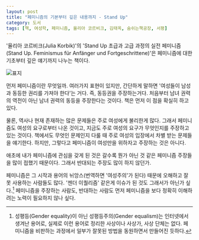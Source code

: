 ```yaml
---
layout: post
title: "페미니즘의 기본부터 깊은 내용까지 - Stand Up"
category: 도서
tags: [책, 여성학, 페미니즘, 율리아 코르비크, 김태옥, 숨쉬는책공장, 서평]
---
```


'율리아 코르비크(Julia Korbik)'의
'Stand Up 초급과 고급 과정의 실전 페미니즘(Stand Up. Feminismus für Anfänger und Fortgeschrittene)'은
페미니즘에 대한 기초부터 깊은 얘기까지 나누는 책이다.

![표지](https://lh3.googleusercontent.com/euy1UzEveA3Y-WoMEtMsM4GP1OhubnTUuCuFS_lluY62AAfa8uBHX7xX37Mqx0U2gcTD8vvpTeLy-A=s480)

먼저 페미니즘이란 무엇일까.
여러가지 표현이 있지만,
간단하게 말하면 '여성들이 남성과 동등한 권리를 가져야 한다'는 거다.
즉, 동등권을 주장하는거다.
처음부터 남녀 권력의 역전이 아닌
남녀 권력의 동등을 주장한다는 것이다.
책은 먼저 이 점을 확실히 하고 있다.

물론, 역사나 현재 존재하는 많은 문제들은 주로 여성에게 불리한게 많다.
그래서 페미니즘도 여성의 요구로부터 나온 것이고,
지금도 주로 여성의 요구가 무엇인지를 주장하고 있는 것이다.
책에서도 무엇인 문제인지 다룰 때 주로 여성의 입장에서 차별 받는 문제들을 얘기한다.
하지만, 그렇다고 페미니즘이 여성만을 위하자고 주장하는 것은 아니다.

애초에 내가 페미니즘에 관심을 갖게 된 것은
갈수록 뭔가 아닌 것 같은 페미니즘 주장들을 많이 접했기 때문이다.
그래서 반대되는 주장도 많이 하지 않던가.

페미니즘은 그 시작과 용어의 뉘앙스(번역하면 '여성주의'가 된다) 때문에
오해하고 잘못 사용하는 사람들도 많다.
'젠더 이퀄리즘' 같은게 이슈가 된 것도 그래서가 아닌가 싶다.[^1]
페미니즘을 주장하는 사람도, 반대하는 사람도
먼저 페미니즘을 보다 정확히 이해하려는 노력이 필요하지 않나 싶다.

[^1]: 성평등(Gender equality)이 아닌 성평등주의(Gender equalism)는 인터넷에서 생겨난 용어로, 실제로 이런 용어로 정리한 사상이나 사상가, 사상 단체는 없다. 페미니즘을 비판하는 과정에서 일부가 잘못된 방법을 동원하면서 만들어진 듯하다.
